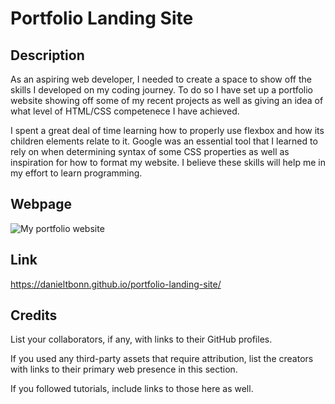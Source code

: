 # Portfolio Landing Site

## Description

As an aspiring web developer, I needed to create a space to show off the skills I developed on my coding journey. To do so I have set up a portfolio website showing off some of my recent projects as well as giving an idea of what level of HTML/CSS competenece I have achieved. 

I spent a great deal of time learning how to properly use flexbox and how its children elements relate to it. Google was an essential tool that I learned to rely on when determining syntax of some CSS properties as well as inspiration for how to format my website. I believe these skills will help me in my effort to learn programming.

## Webpage

 ![My portfolio website](assets/images/webpage-pic.png)

## Link

https://danieltbonn.github.io/portfolio-landing-site/

## Credits

List your collaborators, if any, with links to their GitHub profiles.

If you used any third-party assets that require attribution, list the creators with links to their primary web presence in this section.

If you followed tutorials, include links to those here as well.
